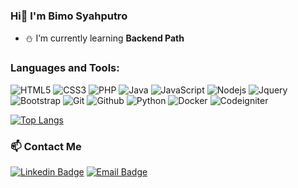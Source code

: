 ### Hi👋 I'm Bimo Syahputro

- ⛄ I’m currently learning <b>Backend Path</b>

### Languages and Tools:
![HTML5](https://img.shields.io/badge/-HTML5-black?style=flat&logo=HTML5)
![CSS3](https://img.shields.io/badge/-CSS3-black?style=flat&logo=CSS3&logoColor=2962ff)
![PHP](https://img.shields.io/badge/-PHP-black?style=flat&logo=PHP)
![Java](https://img.shields.io/badge/-Java-black?style=flat&logo=Java)
![JavaScript](https://img.shields.io/badge/-JavaScript-black?style=flat&logo=javascript)
![Nodejs](https://img.shields.io/badge/-Nodejs-black?style=flat&logo=Node.js)
![Jquery](https://img.shields.io/badge/-Jquery-black?style=flat&logo=Jquery&logoColor=2962ff)
![Bootstrap](https://img.shields.io/badge/-Bootstrap-black?style=flat&logo=Bootstrap)
![Git](https://img.shields.io/badge/-Git-black?style=flat&logo=Git)
![Github](https://img.shields.io/badge/-Github-black?style=flat&logo=Github)
![Python](https://img.shields.io/badge/-python-black?style=flat&logo=python)
![Docker](https://img.shields.io/badge/-docker-black?style=flat&logo=docker)
![Codeigniter](https://img.shields.io/badge/-Codeigniter-black?style=flat&logo=Codeigniter)

[![Top Langs](https://github-readme-stats.vercel.app/api/top-langs/?username=bimosyah&layout=compact)](https://github.com/anuraghazra/github-readme-stats)


### 📫 Contact Me
[![Linkedin Badge](https://img.shields.io/badge/-bimosyahputro-blue?style=flat&logo=Linkedin&logoColor=white&link=https://www.linkedin.com/in/bimosyah14/)](https://www.linkedin.com/in/bimosyah14/)
[![Email Badge](https://img.shields.io/badge/-bimosyah@icloud.com-white?style=flat&logo=apple&logoColor=white&link=mailto:bimosyah@icloud.com)](mailto:bimosyah@icloud.com)
